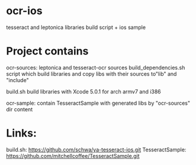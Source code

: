 ocr-ios
=======

tesseract  and leptonica libraries build script + ios sample


Project contains
=======

ocr-sources:
leptonica and tesseract-ocr sources
build_dependencies.sh script which build libraries and copy libs with their sources to"lib" and "include"

build.sh  build libraries with Xcode 5.0.1 for arch armv7 and i386

ocr-sample:
contain TesseractSample with generated libs by "ocr-sources" dir content



Links:
=======
build.sh:
https://github.com/schwa/ya-tesseract-ios.git
TesseractSample:
https://github.com/mitchellcoffee/TesseractSample.git